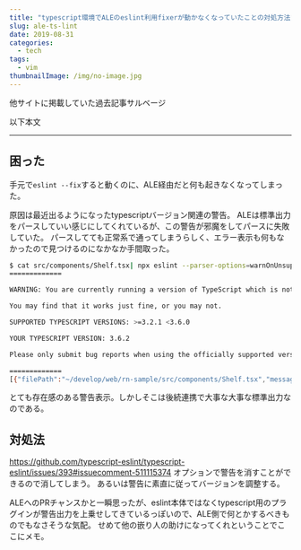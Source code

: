 ```yaml
---
title: "typescript環境でALEのeslint利用fixerが動かなくなっていたことの対処方法"
slug: ale-ts-lint
date: 2019-08-31
categories:
  - tech
tags:
  - vim
thumbnailImage: /img/no-image.jpg
---
```


他サイトに掲載していた過去記事サルベージ
<!--more-->
以下本文

-------

## 困った
手元で`eslint --fix`すると動くのに、ALE経由だと何も起きなくなってしまった。

原因は最近出るようになったtypescriptバージョン関連の警告。
ALEは標準出力をパースしていい感じにしてくれているが、この警告が邪魔をしてパースに失敗していた。
パースしてても正常系で通ってしまうらしく、エラー表示も何もなかったので見つけるのになかなか手間取った。

```sh
$ cat src/components/Shelf.tsx| npx eslint --parser-options=warnOnUnsupportedTypeScriptVersion:true  --stdin-filename src/components/Shelf.tsx --stdin --fix-dry-run --format=json
=============

WARNING: You are currently running a version of TypeScript which is not officially supported by typescript-estree.

You may find that it works just fine, or you may not.

SUPPORTED TYPESCRIPT VERSIONS: >=3.2.1 <3.6.0

YOUR TYPESCRIPT VERSION: 3.6.2

Please only submit bug reports when using the officially supported version.

=============
[{"filePath":"~/develop/web/rn-sample/src/components/Shelf.tsx","messages":[],"errorCount":0,"warningCount":0,"fixableErrorCount":0,"fixableWarningCount":0,"output":"import React, { FC } from 'react'\n\nconst Shelf: FC = () => {\n  return <div>aaaa</div>\n}\n\nexport default Shelf\n"}]
```

とても存在感のある警告表示。しかしそこは後続連携で大事な大事な標準出力なのである。

## 対処法
https://github.com/typescript-eslint/typescript-eslint/issues/393#issuecomment-511115374
オプションで警告を消すことができるので消してしまう。
あるいは警告に素直に従ってバージョンを調整する。

ALEへのPRチャンスかと一瞬思ったが、eslint本体ではなくtypescript用のプラグインが警告出力を上乗せしてきているっぽいので、ALE側で何とかするべきものでもなさそうな気配。
せめて他の嵌り人の助けになってくれということでここにメモ。
